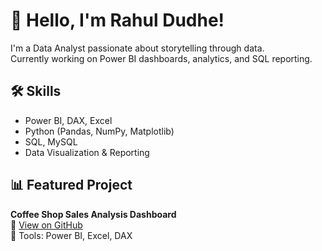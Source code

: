 
# 👋 Hello, I'm Rahul Dudhe!

I'm a Data Analyst passionate about storytelling through data.  
Currently working on Power BI dashboards, analytics, and SQL reporting.

## 🛠️ Skills
- Power BI, DAX, Excel
- Python (Pandas, NumPy, Matplotlib)
- SQL, MySQL
- Data Visualization & Reporting

## 📊 Featured Project
**Coffee Shop Sales Analysis Dashboard**  
📎 [View on GitHub](https://github.com/YourUsername/CoffeeShopSalesDashboard)  
🔧 Tools: Power BI, Excel, DAX
